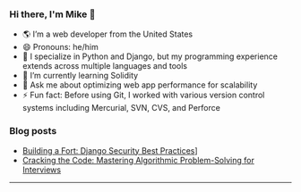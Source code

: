 ### Hi there, I'm Mike 👋

- 🌎 I’m a web developer from the United States
- 😄 Pronouns: he/him
- 🐍 I specialize in Python and Django, but my programming experience extends across multiple languages and tools
- 🌱 I’m currently learning Solidity
- 💬 Ask me about optimizing web app performance for scalability
- ⚡ Fun fact: Before using Git, I worked with various version control systems including Mercurial, SVN, CVS, and Perforce
### Blog posts 
- [Building a Fort: Django Security Best Practices](https://dev.to/topunix/building-a-fort-django-security-best-practices-4fa4)]
- [Cracking the Code: Mastering Algorithmic Problem-Solving for Interviews](https://dev.to/topunix/cracking-the-code-mastering-algorithmic-problem-solving-for-interviews-17n)
---
